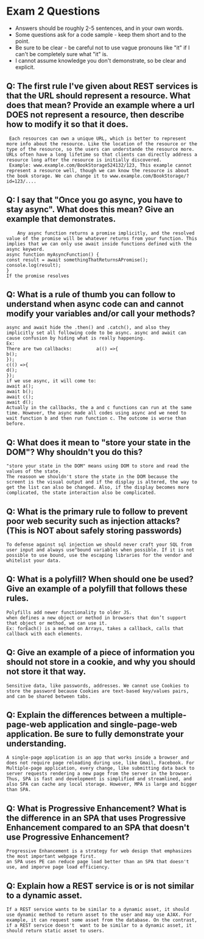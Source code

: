 # Exam 2 Questions

* Answers should be roughly 2-5 sentences, and in your own words.  
* Some questions ask for a code sample - keep them short and to the point.
* Be sure to be clear - be careful not to use vague pronouns like "it" if I can't be completely sure what "it" is.
* I cannot assume knowledge you don't demonstrate, so be clear and explicit.

## Q: The first rule I've given about REST services is that the URL should represent a resource.  What does that mean?  Provide an example where a url DOES not represent a resource, then describe how to modify it so that it does.
     Each resources can own a unique URL, which is better to represent more info about the resource. Like the location of the resource or the type of the resource, so the users can understande the resource more. URLs often have a long lifetime so that clients can directly address a resource long after the resource is initially discovered.
     Example: www.example.com/BookStorage524132/123, This example cannot represent a resource well, though we can know the resource is about the book storage. We can change it to www.example.com/BookStorage/?id=123/....

## Q: I say that "Once you go async, you have to stay async".  What does this mean?  Give an example that demonstrates.
        Any async function returns a promise implicitly, and the resolved value of the promise will be whatever returns from your function. This implies that we can only use await inside functions defined with the async keyword.
    async function myAsyncFunction() {
    const result = await somethingThatReturnsAPromise();
    console.log(result);
    }
    If the promise resolves

## Q: What is a rule of thumb you can follow to understand when async code can and cannot modify your variables and/or call your methods?
    async and await hide the .then() and .catch(), and also they implicitly set all following code to be async. async and await can cause confusion by hiding what is really happening.
    Ex: 
    There are two callbacks:         a(() =>{
    b();
    });
    c(() =>{
    d();
    });
    if we use async, it will come to:
    await a();
    await b();
    await c();
    await d();
    Actually in the callbacks, the a and c functions can run at the same time. However, the async made all codes using async and we need to wait function b and then run function c. The outcome is worse than before.

## Q: What does it mean to "store your state in the DOM"?  Why shouldn't you do this?
    "store your state in the DOM" means using DOM to store and read the values of the state. 
    The reasoon we shouldn't store the state in the DOM because the screent is the visual output and if the display is altered, the way to get the list can also be changed. Also, if the display becomes more complicated, the state interaction also be complicated.

## Q: What is the primary rule to follow to prevent poor web security such as injection attacks?  (This is NOT about safely storing passwords)
    To defense against sql injection we should never craft your SQL from user input and always use"bound variables when possible. If it is not possible to use bound, use the escaping libraries for the vendor and whitelist your data.

## Q: What is a polyfill?  When should one be used?  Give an example of a polyfill that follows these rules.
    Polyfills add newer functionality to older JS. 
    when defines a new object or method in browsers that don’t support that object or method, we can use it.
    Ex: forEach() is a method on Arrays, takes a callback, calls that callback with each elements.

## Q: Give an example of a piece of information you should not store in a cookie, and why you should not store it that way.
    Sensitive data, like passwords, addresses. We cannot use Cookies to store the password because Cookies are text-based key/values pairs, and can be shared between tabs.

## Q: Explain the differences between a multiple-page-web application and single-page-web application.  Be sure to fully demonstrate your understanding.
    A single-page application is an app that works inside a browser and does not require page reloading during use, like Gmail, Facebook. For Multiple-page application, every change, like submitting data back to server requests rendering a new page from the server in the browser. Thus, SPA is fast and development is simplified and streamlined, and also SPA can cache any local storage. However, MPA is large and bigger than SPA.

## Q: What is Progressive Enhancement?  What is the difference in an SPA that uses Progressive Enhancement compared to an SPA that doesn't use Progressive Enhancement?
    Progressive Enhancement is a strategy for web design that emphasizes the most important webpage first. 
    an SPA uses PE can reduce page load better than an SPA that doesn't use, and imporve page load efficiency. 
    


## Q: Explain how a  REST service is or is not similar to a dynamic asset.
    If a REST service wants to be similar to a dynamic asset, it should use dynamic method to return asset to the user and may use AJAX. For example, it can request some asset from the database. On the contrast, if a REST service doesn't  want to be similar to a dynamic asset, it should return static asset to users.


